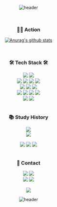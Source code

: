 
<div align="center">
	
![header](https://capsule-render.vercel.app/api?type=slice&color=auto&height=200&section=header&text=new Developer("wooyounggggg");&fontSize=40&descAlign=20&customColorList=0)


<br/>

<div align="center">
	<h3>👨‍💻 Action</h3>
</div>
	
[![Anurag's github stats](https://github-readme-stats.vercel.app/api?username=wooyounggggg&theme=react)](https://github.com/anuraghazra/github-readme-stats)

</div>

<br/>

<div align="center">
	<h3>🛠️ Tech Stack 🛠️</h3>
</div>
<div align="center">
	<img src="https://img.shields.io/badge/Java-007396?style=flat-square&logo=Java&logoColor=white"/> 
	<img src="https://img.shields.io/badge/Spring Boot-6DB33F?style=flat-square&logo=SpringBoot&logoColor=white"/>
	<br/>
	<img src="https://img.shields.io/badge/HTML-E34F26?style=flat-square&logo=HTML5&logoColor=white"/>
	<img src="https://img.shields.io/badge/CSS-1572B6?style=flat-square&logo=CSS3&logoColor=white"/>
	<img src="https://img.shields.io/badge/Java Script-F7DF1E?style=flat-square&logo=JavaScript&logoColor=white"/>
	<img src="https://img.shields.io/badge/React Native-61DAFB?style=flat-square&logo=React&logoColor=white"/>
	<br/>
	<img src="https://img.shields.io/badge/MySQL-4479A1?style=flat-square&logo=MySQL&logoColor=white"/>
	<img src="https://img.shields.io/badge/Hibernate-59666C?style=flat-square&logo=Hibernate&logoColor=black"/>
	<img src="https://img.shields.io/badge/JUnit-25A162?style=flat-square&logo=JUnit5&logoColor=white"/>
	<br/>
	<img src="https://img.shields.io/badge/AWS-232F3E?style=flat-square&logo=AmazonAWS&logoColor=white"/>
	<img src="https://img.shields.io/badge/Jenkins-D24939?style=flat-square&logo=Jenkins&logoColor=white"/>
	<img src="https://img.shields.io/badge/Nginx-009639?style=flat-square&logo=NGINX&logoColor=white"/>
	<img src="https://img.shields.io/badge/Docker-2496ED?style=flat-square&logo=Docker&logoColor=white"/>
	<br/>
	<img src="https://img.shields.io/badge/IntelliJ-000000?style=flat-square&logo=IntelliJIDEA&logoColor=white"/>
	<img src="https://img.shields.io/badge/Visual Studio Code-007ACC?style=flat-square&logo=VisualStudioCode&logoColor=white"/>
</div>

<br/>

<div align="center">
	<h3>📚 Study History</h3>
	<a href="https://github.com/wooyounggggg/Domain-Driven-Design"><img src="https://img.shields.io/badge/Domain Driven Design-In Progress-0CAA41?style=flat-square"/></a>
	<br>
	<a href="https://github.com/wooyounggggg/clean-code"><img src="https://img.shields.io/badge/Clean Code-In Progress-0CAA41?style=flat-square"/></a>
	<br><br>
	<a href="https://github.com/caffeine-library/system-design-interview"><img src="https://img.shields.io/badge/System Design-4298B8?style=flat-square"/></a>
	<a href="https://github.com/wooyounggggg/oop-and-design-pattern"><img src="https://img.shields.io/badge/OOP and Design Pattern-54487A?style=flat-square"/></a>
	<a href="https://github.com/caffeine-library/pro-spring-5"><img src="https://img.shields.io/badge/Spring-6DB33F?style=flat-square&logo=Spring&logoColor=white"/></a>
</div>

<br/>

<div align="center">
	<h3>📲 Contact</h3>
	<a href="mailto:souljit2@gmail.com"><img src="https://img.shields.io/badge/Gmail-EA4335?style=flat-square&logo=Gmail&logoColor=white"/></a>
	<a href="https://souljit2.tistory.com/"><img src="https://img.shields.io/badge/log-2ECCAA?style=flat-square&logo=Babel&logoColor=white"/></a>
	<br>
	<a href="https://www.instagram.com/wy_dev_life/"><img src="https://img.shields.io/badge/Instagram-E4405F?style=flat-square&logo=Instagram&logoColor=white"/></a>
	<a href="https://www.linkedin.com/in/%EC%9A%B0%EC%98%81-%EC%A7%80-9a29961bb/"><img src="https://img.shields.io/badge/LinkedIn-0A66C2?style=flat-square&logo=LinkedIn&logoColor=white"/></a>
</div>

<br/>

<div align="center">
	<a href="https://hits.seeyoufarm.com">
		<img src="https://hits.seeyoufarm.com/api/count/incr/badge.svg?url=https%3A%2F%2Fgithub.com%2Fwooyounggggg%2Fhit-counter&count_bg=%2379C83D&title_bg=%23555555&icon=&icon_color=%23E7E7E7&title=hits&edge_flat=false"/>
	</a>
		
![header](https://capsule-render.vercel.app/api?type=slice&color=auto&height=200&section=footer&fontSize=50&descAlign=20&customColorList=0)

</div>
